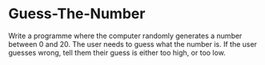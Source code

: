# Guess-The-Number
Write a programme where the computer randomly generates a number between 0 and 20. The user needs to guess what the number is. If the user guesses wrong, tell them their guess is either too high, or too low.
